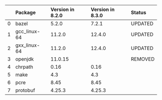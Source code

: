 <!-- markdown-link-check-disable -->

|    | Package      | Version in 8.2.0   | Version in 8.3.0   | Status   |
|---:|:-------------|:-------------------|:-------------------|:---------|
|  0 | bazel        | 5.2.0              | 7.2.1              | UPDATED  |
|  1 | gcc_linux-64 | 11.2.0             | 12.4.0             | UPDATED  |
|  2 | gxx_linux-64 | 11.2.0             | 12.4.0             | UPDATED  |
|  3 | openjdk      | 11.0.15            |                    | REMOVED  |
|  4 | chrpath      | 0.16               | 0.16               |          |
|  5 | make         | 4.3                | 4.3                |          |
|  6 | pcre         | 8.45               | 8.45               |          |
|  7 | protobuf     | 4.25.3             | 4.25.3             |          |